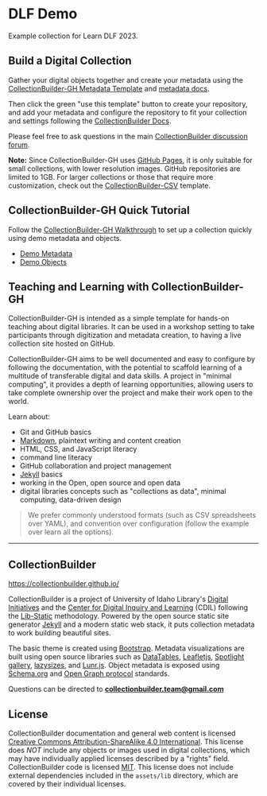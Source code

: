# DLF Demo

Example collection for Learn DLF 2023.

## Build a Digital Collection

Gather your digital objects together and create your metadata using the [CollectionBuilder-GH Metadata Template](https://docs.google.com/spreadsheets/d/1Uv9ytll0hysMOH1j-VL1lZx6PWvc1zf3L35sK_4IuzI/copy) and [metadata docs](https://collectionbuilder.github.io/cb-docs/docs/metadata/gh_metadata/). 

Then click the green "use this template" button to create your repository, and add your metadata and configure the repository to fit your collection and settings following the [CollectionBuilder Docs](https://collectionbuilder.github.io/cb-docs/). 

Please feel free to ask questions in the main [CollectionBuilder discussion forum](https://github.com/CollectionBuilder/collectionbuilder.github.io/discussions).

**Note:** 
Since CollectionBuilder-GH uses [GitHub Pages](https://pages.github.com/), it is only suitable for small collections, with lower resolution images. 
GitHub repositories are limited to 1GB.
For larger collections or those that require more customization, check out the [CollectionBuilder-CSV](https://github.com/CollectionBuilder/collectionbuilder-csv) template.

## CollectionBuilder-GH Quick Tutorial

Follow the [CollectionBuilder-GH Walkthrough](https://collectionbuilder.github.io/cb-docs/docs/walkthroughs/gh-walkthrough/) to set up a collection quickly using demo metadata and objects. 

- [Demo Metadata](https://docs.google.com/spreadsheets/d/1x48Te3duPAxh53foEihQVKTfCKUjaCCbH7TrMMd_yU4/copy)
- [Demo Objects](https://www.lib.uidaho.edu/collectionbuilder/demo-objects.zip)

## Teaching and Learning with CollectionBuilder-GH

CollectionBuilder-GH is intended as a simple template for hands-on teaching about digital libraries.
It can be used in a workshop setting to take participants through digitization and metadata creation, to having a live collection site hosted on GitHub.

CollectionBuilder-GH aims to be well documented and easy to configure by following the documentation, with the potential to scaffold learning of a multitude of transferable digital and data skills.
A project in "minimal computing", it provides a depth of learning opportunities, allowing users to take complete ownership over the project and make their work open to the world.

Learn about:

- Git and GitHub basics
- [Markdown](https://guides.github.com/features/mastering-markdown/), plaintext writing and content creation
- HTML, CSS, and JavaScript literacy
- command line literacy
- GitHub collaboration and project management
- [Jekyll](https://jekyllrb.com/) basics
- working in the Open, open source and open data
- digital libraries concepts such as "collections as data", minimal computing, data-driven design

> We prefer commonly understood formats (such as CSV spreadsheets over YAML), and convention over configuration (follow the example over learn all the options).

----------

## CollectionBuilder 

<https://collectionbuilder.github.io/>

CollectionBuilder is a project of University of Idaho Library's [Digital Initiatives](https://www.lib.uidaho.edu/digital/) and the [Center for Digital Inquiry and Learning](https://cdil.lib.uidaho.edu) (CDIL) following the [Lib-Static](https://lib-static.github.io/) methodology. 
Powered by the open source static site generator [Jekyll](https://jekyllrb.com/) and a modern static web stack, it puts collection metadata to work building beautiful sites.

The basic theme is created using [Bootstrap](https://getbootstrap.com/).
Metadata visualizations are built using open source libraries such as [DataTables](https://datatables.net/), [Leafletjs](http://leafletjs.com/), [Spotlight gallery](https://github.com/nextapps-de/spotlight), [lazysizes](https://github.com/aFarkas/lazysizes), and [Lunr.js](https://lunrjs.com/).
Object metadata is exposed using [Schema.org](http://schema.org) and [Open Graph protocol](http://ogp.me/) standards.

Questions can be directed to **collectionbuilder.team@gmail.com**

## License

CollectionBuilder documentation and general web content is licensed [Creative Commons Attribution-ShareAlike 4.0 International](http://creativecommons.org/licenses/by-sa/4.0/). 
This license does *NOT* include any objects or images used in digital collections, which may have individually applied licenses described by a "rights" field.
CollectionBuilder code is licensed [MIT](https://github.com/CollectionBuilder/collectionbuilder-csv/blob/master/LICENSE). 
This license does not include external dependencies included in the `assets/lib` directory, which are covered by their individual licenses.
